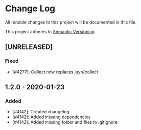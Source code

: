 # Change Log
All notable changes to this project will be documented in this file.

This project adheres to [Semantic Versioning](http://semver.org/).

## [UNRELEASED]
### Fixed

- [#4277]: Collect now replaces juyn/collect

## 1.2.0 - 2020-01-23
### Added

- [#4142]: Created changelog
- [#4142]: Added missing dependencies
- [#4142]: Added missing folder and files to .gitignore
